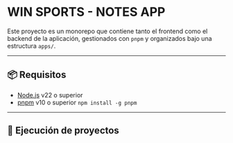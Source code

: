 # WIN SPORTS - NOTES APP

Este proyecto es un monorepo que contiene tanto el frontend como el backend de la aplicación, gestionados con `pnpm` y organizados bajo una estructura `apps/`.

---

## 📦 Requisitos

- [Node.js](https://nodejs.org/) v22 o superior
- [pnpm](https://pnpm.io/) v10 o superior `npm install -g pnpm`

---

## 🚀 Ejecución de proyectos



